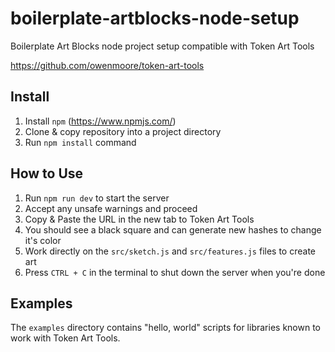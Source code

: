 # boilerplate-artblocks-node-setup
Boilerplate Art Blocks node project setup compatible with Token Art Tools

https://github.com/owenmoore/token-art-tools

## Install

1. Install `npm` (https://www.npmjs.com/)
2. Clone & copy repository into a project directory
3. Run `npm install` command

## How to Use

1. Run `npm run dev` to start the server
2. Accept any unsafe warnings and proceed
3. Copy & Paste the URL in the new tab to Token Art Tools
4. You should see a black square and can generate new hashes to change it's color
5. Work directly on the `src/sketch.js` and `src/features.js` files to create art
6. Press `CTRL + C` in the terminal to shut down the server when you're done

## Examples

The `examples` directory contains "hello, world" scripts for libraries known to work with Token Art Tools.